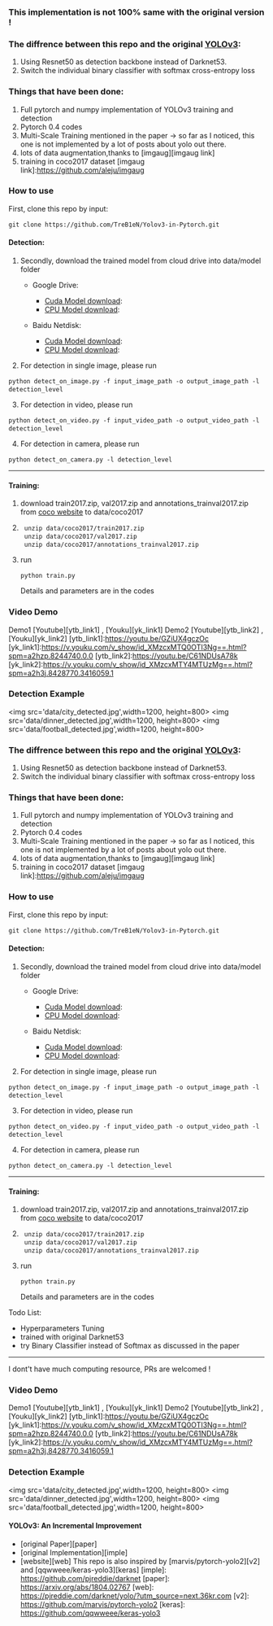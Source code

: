 
### This implementation  is not 100% same with the original version !

### The diffrence between this repo and the original [YOLOv3][paperlink]:
[paperlink]: https://pjreddie.com/media/files/papers/YOLOv3.pdf
1. Using Resnet50 as detection backbone instead of Darknet53.
2. Switch the individual binary classifier with softmax cross-entropy loss

### Things that have been done:
1. Full pytorch and numpy implementation of YOLOv3 training and detection
2. Pytorch 0.4 codes
2. Multi-Scale Training mentioned in the paper
-> so far as I noticed, this one is not implemented by a lot of posts about yolo out there.
5. lots of data augmentation,thanks to [imgaug][imgaug link]
3. training in coco2017 dataset 
[imgaug link]:https://github.com/aleju/imgaug

### How to use
First, clone this repo by input:
```
git clone https://github.com/TreB1eN/Yolov3-in-Pytorch.git
```
#### Detection:
1. Secondly, download the trained model from cloud drive into data/model folder

    - Google Drive:
        - [Cuda Model download][cuda model google link]:
        - [CPU Model download][cpu model google link]:

    - Baidu Netdisk:
        - [Cuda Model download][cuda model baidu link]:
        - [CPU Model download][cpu model baidu link]:

2. For detection in single image, please run
```
python detect_on_image.py -f input_image_path -o output_image_path -l detection_level
```
3. For detection in video, please run
```
python detect_on_video.py -f input_video_path -o output_video_path -l detection_level
```
4. For detection in camera, please run
```
python detect_on_camera.py -l detection_level
```
- - -
#### Training:
1. download train2017.zip, val2017.zip and annotations_trainval2017.zip from [coco website][coco_address] to data/coco2017
2. ```
    unzip data/coco2017/train2017.zip
    unzip data/coco2017/val2017.zip
    unzip data/coco2017/annotations_trainval2017.zip
    ```
3. run
    ```
    python train.py
    ```
    Details and parameters are in the codes

[cuda model google link]: https://drive.google.com/open?id=1VuA2SIUYat6bE6-8hvdGLCy1sDrmwK7z
[cpu model google link]: https://drive.google.com/open?id=1xN-8gRId8JfW0dgotBtueOUqCKZfj0UF
[cuda model baidu link]: https://pan.baidu.com/s/1H0gBY_CsRXmyxaV5_zpbWQ
[cpu model baidu link]: https://pan.baidu.com/s/1ZpxY4Ld-G-wfemc6OD8GEg
[coco_address]: http://cocodataset.org/#download

### Video Demo
Demo1
[Youtube][ytb_link1] , [Youku][yk_link1]
Demo2
[Youtube][ytb_link2] , [Youku][yk_link2]
[ytb_link1]:https://youtu.be/GZiUX4gczOc
[yk_link1]:https://v.youku.com/v_show/id_XMzcxMTQ0OTI3Ng==.html?spm=a2hzp.8244740.0.0
[ytb_link2]:https://youtu.be/C61NDUsA78k
[yk_link2]:https://v.youku.com/v_show/id_XMzcxMTY4MTUzMg==.html?spm=a2h3j.8428770.3416059.1

### Detection Example
<img src='data/city_detected.jpg',width=1200, height=800>
<img src='data/dinner_detected.jpg',width=1200, height=800>
<img src='data/football_detected.jpg',width=1200, height=800>

### The diffrence between this repo and the original [YOLOv3][paperlink]:
[paperlink]: https://pjreddie.com/media/files/papers/YOLOv3.pdf
1. Using Resnet50 as detection backbone instead of Darknet53.
2. Switch the individual binary classifier with softmax cross-entropy loss

### Things that have been done:
1. Full pytorch and numpy implementation of YOLOv3 training and detection
2. Pytorch 0.4 codes
2. Multi-Scale Training mentioned in the paper
-> so far as I noticed, this one is not implemented by a lot of posts about yolo out there.
5. lots of data augmentation,thanks to [imgaug][imgaug link]
3. training in coco2017 dataset 
[imgaug link]:https://github.com/aleju/imgaug

### How to use
First, clone this repo by input:
```
git clone https://github.com/TreB1eN/Yolov3-in-Pytorch.git
```

#### Detection:
1. Secondly, download the trained model from cloud drive into data/model folder

    - Google Drive:
        - [Cuda Model download][cuda model google link]:
        - [CPU Model download][cpu model google link]:

    - Baidu Netdisk:
        - [Cuda Model download][cuda model baidu link]:
        - [CPU Model download][cpu model baidu link]:

2. For detection in single image, please run
```
python detect_on_image.py -f input_image_path -o output_image_path -l detection_level
```
3. For detection in video, please run
```
python detect_on_video.py -f input_video_path -o output_video_path -l detection_level
```
4. For detection in camera, please run
```
python detect_on_camera.py -l detection_level
```
- - -
#### Training:
1. download train2017.zip, val2017.zip and annotations_trainval2017.zip from [coco website][coco_address] to data/coco2017
2. ```
    unzip data/coco2017/train2017.zip
    unzip data/coco2017/val2017.zip
    unzip data/coco2017/annotations_trainval2017.zip
    ```
3. run
    ```
    python train.py
    ```
    Details and parameters are in the codes

[cuda model google link]: https://drive.google.com/open?id=1VuA2SIUYat6bE6-8hvdGLCy1sDrmwK7z
[cpu model google link]: https://drive.google.com/open?id=1xN-8gRId8JfW0dgotBtueOUqCKZfj0UF
[cuda model baidu link]: https://pan.baidu.com/s/1H0gBY_CsRXmyxaV5_zpbWQ
[cpu model baidu link]: https://pan.baidu.com/s/1ZpxY4Ld-G-wfemc6OD8GEg
[coco_address]: http://cocodataset.org/#download

Todo List:
* Hyperparameters Tuning
* trained with original Darknet53
* try Binary Classifier instead of Softmax as discussed in the paper
---
I dont't have much computing resource, PRs are welcomed !

### Video Demo
Demo1
[Youtube][ytb_link1] , [Youku][yk_link1]
Demo2
[Youtube][ytb_link2] , [Youku][yk_link2]
[ytb_link1]:https://youtu.be/GZiUX4gczOc
[yk_link1]:https://v.youku.com/v_show/id_XMzcxMTQ0OTI3Ng==.html?spm=a2hzp.8244740.0.0
[ytb_link2]:https://youtu.be/C61NDUsA78k
[yk_link2]:https://v.youku.com/v_show/id_XMzcxMTY4MTUzMg==.html?spm=a2h3j.8428770.3416059.1

### Detection Example
<img src='data/city_detected.jpg',width=1200, height=800>
<img src='data/dinner_detected.jpg',width=1200, height=800>
<img src='data/football_detected.jpg',width=1200, height=800>


#### YOLOv3: An Incremental Improvement
- [original Paper][paper]
- [original Implementation][imple]
- [website][web]
This repo is also inspired by [marvis/pytorch-yolo2][v2] and [qqwweee/keras-yolo3][keras]
[imple]: https://github.com/pjreddie/darknet
[paper]: https://arxiv.org/abs/1804.02767
[web]: https://pjreddie.com/darknet/yolo/?utm_source=next.36kr.com
[v2]: https://github.com/marvis/pytorch-yolo2
[keras]: https://github.com/qqwweee/keras-yolo3
